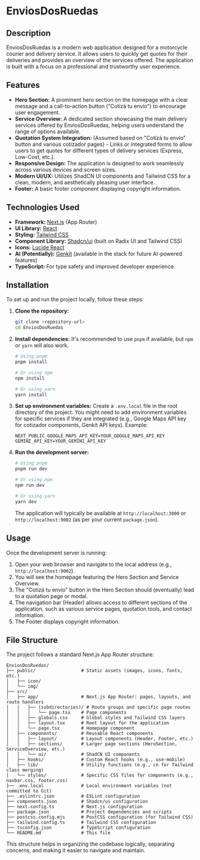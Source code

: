 
# EnviosDosRuedas

## Description

EnviosDosRuedas is a modern web application designed for a motorcycle courier and delivery service. It allows users to quickly get quotes for their deliveries and provides an overview of the services offered. The application is built with a focus on a professional and trustworthy user experience.

## Features

*   **Hero Section:** A prominent hero section on the homepage with a clear message and a call-to-action button ("Cotizá tu envío") to encourage user engagement.
*   **Service Overview:** A dedicated section showcasing the main delivery services offered by EnviosDosRuedas, helping users understand the range of options available.
*   **Quotation System Integration:** (Assumed based on "Cotizá tu envío" button and various cotizador pages) - Links or integrated forms to allow users to get quotes for different types of delivery services (Express, Low-Cost, etc.).
*   **Responsive Design:** The application is designed to work seamlessly across various devices and screen sizes.
*   **Modern UI/UX:** Utilizes ShadCN UI components and Tailwind CSS for a clean, modern, and aesthetically pleasing user interface.
*   **Footer:** A basic footer component displaying copyright information.

## Technologies Used

*   **Framework:** [Next.js](https://nextjs.org/) (App Router)
*   **UI Library:** [React](https://reactjs.org/)
*   **Styling:** [Tailwind CSS](https://tailwindcss.com/)
*   **Component Library:** [Shadcn/ui](https://ui.shadcn.com/) (built on Radix UI and Tailwind CSS)
*   **Icons:** [Lucide React](https://lucide.dev/)
*   **AI (Potentially):** [Genkit](https://firebase.google.com/docs/genkit) (available in the stack for future AI-powered features)
*   **TypeScript:** For type safety and improved developer experience.

## Installation

To set up and run the project locally, follow these steps:

1.  **Clone the repository:**
    ```bash
    git clone <repository-url>
    cd EnviosDosRuedas
    ```

2.  **Install dependencies:**
    It's recommended to use `pnpm` if available, but `npm` or `yarn` will also work.
    ```bash
    # Using pnpm
    pnpm install

    # Or using npm
    npm install

    # Or using yarn
    yarn install
    ```

3.  **Set up environment variables:**
    Create a `.env.local` file in the root directory of the project. You might need to add environment variables for specific services if they are integrated (e.g., Google Maps API key for cotizador components, Genkit API keys).
    Example:
    ```env
    NEXT_PUBLIC_GOOGLE_MAPS_API_KEY=YOUR_GOOGLE_MAPS_API_KEY
    GEMINI_API_KEY=YOUR_GEMINI_API_KEY
    ```

4.  **Run the development server:**
    ```bash
    # Using pnpm
    pnpm run dev

    # Or using npm
    npm run dev

    # Or using yarn
    yarn dev
    ```
    The application will typically be available at `http://localhost:3000` or `http://localhost:9002` (as per your current `package.json`).

## Usage

Once the development server is running:

1.  Open your web browser and navigate to the local address (e.g., `http://localhost:9002`).
2.  You will see the homepage featuring the Hero Section and Service Overview.
3.  The "Cotizá tu envío" button in the Hero Section should (eventually) lead to a quotation page or modal.
4.  The navigation bar (Header) allows access to different sections of the application, such as various service pages, quotation tools, and contact information.
5.  The Footer displays copyright information.

## File Structure

The project follows a standard Next.js App Router structure:

```
EnviosDosRuedas/
├── public/                 # Static assets (images, icons, fonts, etc.)
│   ├── icon/
│   └── img/
├── src/
│   ├── app/                # Next.js App Router: pages, layouts, and route handlers
│   │   ├── (subdirectories)/ # Route groups and specific page routes
│   │   │   └── page.tsx    # Page components
│   │   ├── globals.css     # Global styles and Tailwind CSS layers
│   │   ├── layout.tsx      # Root layout for the application
│   │   └── page.tsx        # Homepage component
│   ├── components/         # Reusable React components
│   │   ├── layout/         # Layout components (Header, Footer, etc.)
│   │   ├── sections/       # Larger page sections (HeroSection, ServiceOverview, etc.)
│   │   └── ui/             # ShadCN UI components
│   ├── hooks/              # Custom React hooks (e.g., use-mobile)
│   ├── lib/                # Utility functions (e.g., cn for Tailwind class merging)
│   └── styles/             # Specific CSS files for components (e.g., navbar.css, footer.css)
├── .env.local              # Local environment variables (not committed to Git)
├── .eslintrc.json          # ESLint configuration
├── components.json         # Shadcn/ui configuration
├── next.config.ts          # Next.js configuration
├── package.json            # Project dependencies and scripts
├── postcss.config.mjs      # PostCSS configuration (for Tailwind CSS)
├── tailwind.config.ts      # Tailwind CSS configuration
├── tsconfig.json           # TypeScript configuration
└── README.md               # This file
```

This structure helps in organizing the codebase logically, separating concerns, and making it easier to navigate and maintain.
